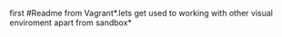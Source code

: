 first #Readme from Vagrant*.lets get used to working with other visual enviroment apart from sandbox*
